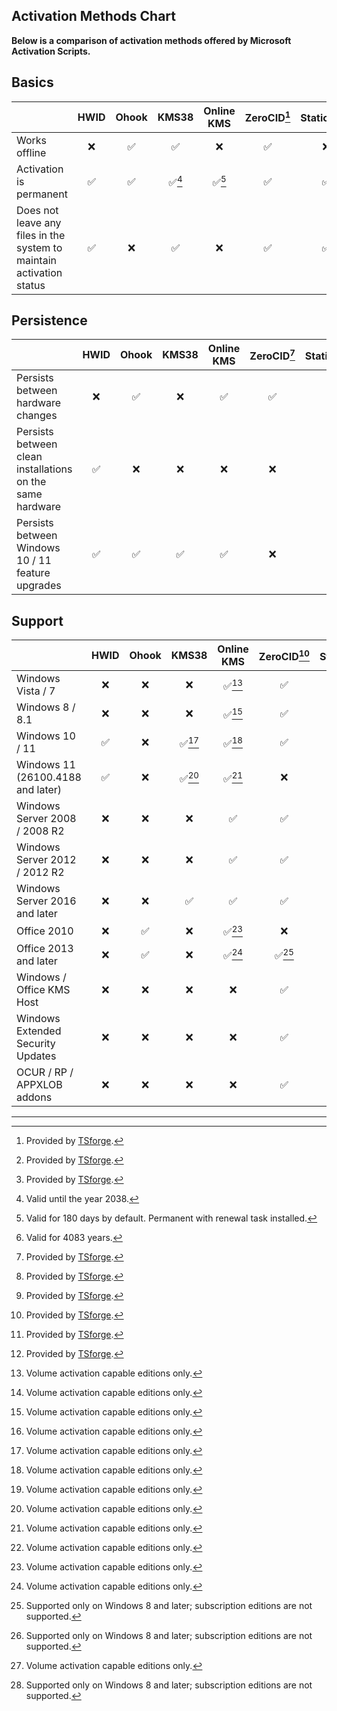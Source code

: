 ## Activation Methods Chart


**Below is a comparison of activation methods offered by Microsoft Activation Scripts.**

Basics
------
| | HWID | Ohook | KMS38 | Online KMS | ZeroCID[^1] | StaticCID[^1] | KMS4k[^1] |
| --- | :---: | :---: | :---: | :---: | :---: | :---: | :---: |
| Works offline | ❌ | ✅ | ✅ | ❌ | ✅ | ❌ | ✅ |
| Activation is permanent | ✅ | ✅ | ✅[^2] | ✅[^3] | ✅ | ✅ | ✅[^4] |
| Does not leave any files in the system to maintain activation status | ✅ | ❌ | ✅ | ❌ | ✅ | ✅ | ✅ |

Persistence
-----------
| | HWID | Ohook | KMS38 | Online KMS | ZeroCID[^1] | StaticCID[^1] | KMS4k[^1] |
| --- | :---: | :---: | :---: | :---: | :---: | :---: | :---: |
| Persists between hardware changes | ❌ | ✅ | ❌ | ✅ | ✅ | ❌ | ✅
| Persists between clean installations on the same hardware | ✅ | ❌ | ❌ | ❌ | ❌ | ❌ | ❌ |
| Persists between Windows 10 / 11 feature upgrades | ✅ | ✅ | ✅ | ✅ | ❌ | ❌ | ❌ |

Support
-------
| | HWID | Ohook | KMS38 | Online KMS | ZeroCID[^1] | StaticCID[^1] | KMS4k[^1] |
| --- | :---: | :---: | :---: | :---: | :---: | :---: | :---: |
| Windows Vista / 7 | ❌ | ❌ | ❌ | ✅[^5] | ✅ | ❌ | ✅[^5] |
| Windows 8 / 8.1 | ❌ | ❌ | ❌ | ✅[^5] | ✅ | ✅ | ✅[^5] |
| Windows 10 / 11 | ✅ | ❌ | ✅[^5] | ✅[^5] | ✅ | ✅ | ✅[^5] |
| Windows 11 (26100.4188 and later)  | ✅ | ❌ | ✅[^5] | ✅[^5] | ❌ | ✅ | ✅[^5] |
| Windows Server 2008 / 2008 R2 | ❌ | ❌ | ❌ | ✅ | ✅ | ❌ | ✅ |
| Windows Server 2012 / 2012 R2 | ❌ | ❌ | ❌ | ✅ | ✅ | ✅ | ✅ |
| Windows Server 2016 and later | ❌ | ❌ | ✅ | ✅ | ✅ | ✅ | ✅ |
| Office 2010 | ❌ | ✅ | ❌ | ✅[^5] | ❌ | ❌ | ❌ |
| Office 2013 and later | ❌ | ✅ | ❌ | ✅[^5] | ✅[^6] | ✅[^6] |✅[^5] [^6] |
| Windows / Office KMS Host | ❌ | ❌ | ❌ | ❌ | ✅ | ✅ | ❌ |
| Windows Extended Security Updates | ❌ | ❌ | ❌ | ❌ | ✅ | ✅ | ❌ |
| OCUR / RP / APPXLOB addons | ❌ | ❌ | ❌ | ❌ | ✅ | ✅ | ❌ |

---

[^1]: Provided by [TSforge](tsforge.md).
[^2]: Valid until the year 2038.
[^3]: Valid for 180 days by default. Permanent with renewal task installed.
[^4]: Valid for 4083 years.
[^5]: Volume activation capable editions only.
[^6]: Supported only on Windows 8 and later; subscription editions are not supported.
